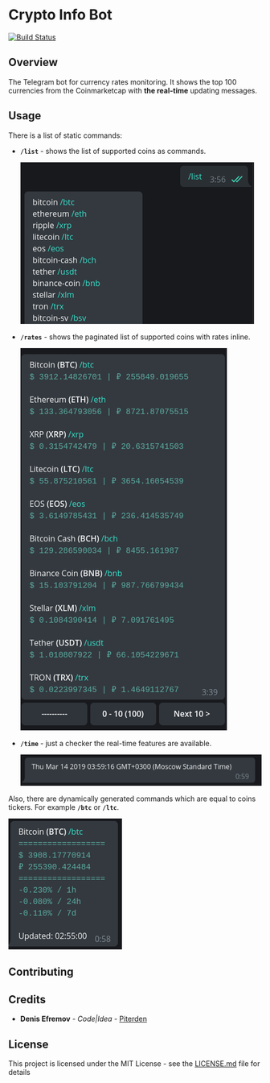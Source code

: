 # Crypto Info Bot

[![Build Status](https://travis-ci.com/Piterden/crypto_info_bot.svg?branch=master)](https://travis-ci.com/Piterden/crypto_info_bot)

## Overview

The Telegram bot for currency rates monitoring. It shows the top 100 currencies from the Coinmarketcap with **the real-time** updating messages.

## Usage

There is a list of static commands:

- **`/list`** - shows the list of supported coins as commands.

  ![1552525021443](docs/1552525021443.png)

- **`/rates`** - shows the paginated list of supported coins with rates inline.

  ![1552525125821](docs/1552525125821.png)

- **`/time`** - just a checker the real-time features are available.

  ![1552525165382](docs/1552525165382.png)

Also, there are dynamically generated commands which are equal to coins tickers. For example **`/btc`** or **`/ltc`**.

![1552525214311](docs/1552525214311.png)

## Contributing

 ## Credits

- **Denis Efremov** - *Code|Idea* - [Piterden](https://github.com/Piterden)

## License

This project is licensed under the MIT License - see the [LICENSE.md](https://github.com/Piterden/chessbot/blob/master/LICENSE.md) file for details